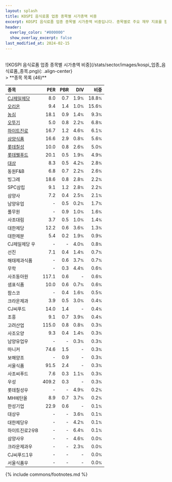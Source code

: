```yaml
---
layout: splash
title: KOSPI 음식료품 업종 종목별 시가총액 비중
excerpt: KOSPI 음식료품 업종 종목별 시가총액 비중입니다. 종목별로 주요 재무 지표를 함께 표시합니다.
header:
  overlay_color: "#800000"
  show_overlay_excerpt: false
last_modified_at: 2024-02-15
---
```

<br>
![KOSPI 음식료품 업종 종목별 시가총액 비중](/stats/sector/images/kospi_업종_음식료품_종목.png){: .align-center}
<br>
> **종목 목록 (46)**<a id="list"></a>

| **종목** | **PER** | **PBR** | **DIV** | **비중** |
| :------- | ------: | ------: | ------: | -------: |
| [CJ제일제당](/097950/) | 8.0 | 0.7 | 1.9<small>%</small> | 18.8<small>%</small> |
| [오리온](/271560/) | 9.4 | 1.4 | 1.0<small>%</small> | 15.6<small>%</small> |
| [농심](/004370/) | 18.1 | 0.9 | 1.4<small>%</small> | 9.3<small>%</small> |
| [오뚜기](/007310/) | 5.0 | 0.8 | 2.2<small>%</small> | 6.8<small>%</small> |
| [하이트진로](/000080/) | 16.7 | 1.2 | 4.6<small>%</small> | 6.1<small>%</small> |
| [삼양식품](/003230/) | 16.6 | 2.9 | 0.8<small>%</small> | 5.6<small>%</small> |
| [롯데칠성](/005300/) | 10.0 | 0.8 | 2.6<small>%</small> | 5.0<small>%</small> |
| [롯데웰푸드](/280360/) | 20.1 | 0.5 | 1.9<small>%</small> | 4.9<small>%</small> |
| [대상](/001680/) | 8.3 | 0.5 | 4.2<small>%</small> | 2.8<small>%</small> |
| 동원F&B | 6.8 | 0.7 | 2.2<small>%</small> | 2.6<small>%</small> |
| 빙그레 | 18.6 | 0.8 | 2.8<small>%</small> | 2.2<small>%</small> |
| SPC삼립 | 9.1 | 1.2 | 2.8<small>%</small> | 2.2<small>%</small> |
| 삼양사 | 7.2 | 0.4 | 2.5<small>%</small> | 2.1<small>%</small> |
| 남양유업 | - | 0.5 | 0.2<small>%</small> | 1.7<small>%</small> |
| 풀무원 | - | 0.9 | 1.0<small>%</small> | 1.6<small>%</small> |
| 사조대림 | 3.7 | 0.5 | 1.0<small>%</small> | 1.4<small>%</small> |
| 대한제당 | 12.2 | 0.6 | 3.6<small>%</small> | 1.3<small>%</small> |
| 대한제분 | 5.4 | 0.2 | 1.9<small>%</small> | 0.9<small>%</small> |
| CJ제일제당 우 | - | - | 4.0<small>%</small> | 0.8<small>%</small> |
| 선진 | 7.1 | 0.4 | 1.4<small>%</small> | 0.7<small>%</small> |
| 해태제과식품 | - | 0.6 | 3.7<small>%</small> | 0.7<small>%</small> |
| 무학 | - | 0.3 | 4.4<small>%</small> | 0.6<small>%</small> |
| 사조동아원 | 117.1 | 0.6 | - | 0.6<small>%</small> |
| 샘표식품 | 10.0 | 0.6 | 0.7<small>%</small> | 0.6<small>%</small> |
| 팜스코 | - | 0.4 | 1.6<small>%</small> | 0.5<small>%</small> |
| 크라운제과 | 3.9 | 0.5 | 3.0<small>%</small> | 0.4<small>%</small> |
| CJ씨푸드 | 14.0 | 1.4 | - | 0.4<small>%</small> |
| 조흥 | 9.1 | 0.7 | 3.9<small>%</small> | 0.4<small>%</small> |
| 고려산업 | 115.0 | 0.8 | 0.8<small>%</small> | 0.3<small>%</small> |
| 사조오양 | 9.3 | 0.4 | 1.4<small>%</small> | 0.3<small>%</small> |
| 남양유업우 | - | - | 0.3<small>%</small> | 0.3<small>%</small> |
| 마니커 | 74.6 | 1.5 | - | 0.3<small>%</small> |
| 보해양조 | - | 0.9 | - | 0.3<small>%</small> |
| 서울식품 | 91.5 | 2.4 | - | 0.3<small>%</small> |
| 사조씨푸드 | 7.6 | 0.3 | 1.1<small>%</small> | 0.3<small>%</small> |
| 우성 | 409.2 | 0.3 | - | 0.3<small>%</small> |
| 롯데칠성우 | - | - | 4.9<small>%</small> | 0.2<small>%</small> |
| MH에탄올 | 8.9 | 0.7 | 3.7<small>%</small> | 0.2<small>%</small> |
| 한성기업 | 22.9 | 0.6 | - | 0.1<small>%</small> |
| 대상우 | - | - | 3.6<small>%</small> | 0.1<small>%</small> |
| 대한제당우 | - | - | 4.2<small>%</small> | 0.1<small>%</small> |
| 하이트진로2우B | - | - | 6.4<small>%</small> | 0.1<small>%</small> |
| 삼양사우 | - | - | 4.6<small>%</small> | 0.0<small>%</small> |
| 크라운제과우 | - | - | 2.3<small>%</small> | 0.0<small>%</small> |
| CJ씨푸드1우 | - | - | - | 0.0<small>%</small> |
| 서울식품우 | - | - | - | 0.0<small>%</small> |

{% include commons/footnotes.md %}